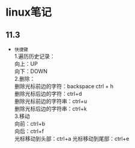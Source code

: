 linux笔记
====
## 11.3  
* `快捷键`  
    1.遍历历史记录：  
    向上：UP  
    向下：DOWN  
    2.删除：  
    删除光标前边的字符：backspace ctrl + h  
    删除光标后边的字符：ctrl+d  
    删除光标前边的字符串：ctrl+u  
    删除光标后边的字符串：ctrl+k  
    3.移动  
    向前：ctrl+b  
    向后：ctrl+f  
    光标移动到头部：ctrl+a
    光标移动到尾部：ctrl+e
    


